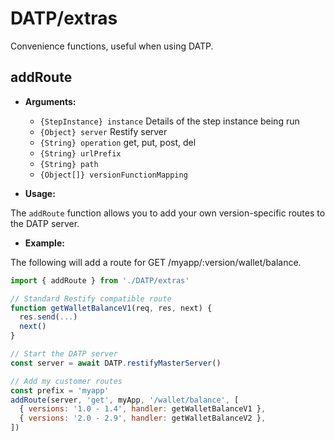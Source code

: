 # DATP/extras

Convenience functions, useful when using DATP.

## addRoute

- **Arguments:**

  - `{StepInstance} instance` Details of the step instance being run
  - `{Object} server` Restify server
  - `{String} operation` get, put, post, del
  - `{String} urlPrefix`
  - `{String} path`
  - `{Object[]} versionFunctionMapping`


- **Usage:**

The `addRoute` function allows you to add your own version-specific routes
to the DATP server.

- **Example:**

The following will add a route for GET /myapp/:version/wallet/balance.

```js
import { addRoute } from './DATP/extras'

// Standard Restify compatible route
function getWalletBalanceV1(req, res, next) {
  res.send(...)
  next()
}

// Start the DATP server
const server = await DATP.restifyMasterServer()

// Add my customer routes
const prefix = 'myapp'
addRoute(server, 'get', myApp, '/wallet/balance', [
  { versions: '1.0 - 1.4', handler: getWalletBalanceV1 },
  { versions: '2.0 - 2.9', handler: getWalletBalanceV2 },
])

```
